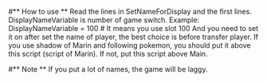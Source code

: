 #** How to use **
Read the lines in SetNameForDisplay and the first lines.
DisplayNameVariable is number of game switch. Example: DisplayNameVariable = 100 # It means you use slot 100
And you need to set it on after set the name of player, the best choice is before transfer player.
If you use shadow of Marin and following pokemon, you should put it above this script (script of Marin). If not, put this script above Main.

#** Note **
If you put a lot of names, the game will be laggy.